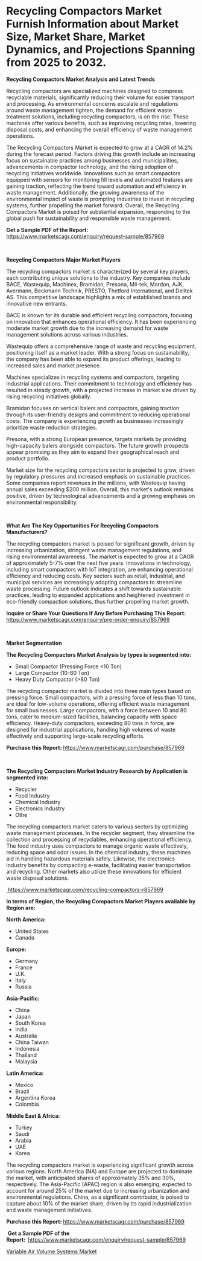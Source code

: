 <p><h1>Recycling Compactors Market Furnish Information about Market Size, Market Share, Market Dynamics, and Projections Spanning from 2025 to 2032.</h1></p><p><strong>Recycling Compactors Market Analysis and Latest Trends</strong></p>
<p><p>Recycling compactors are specialized machines designed to compress recyclable materials, significantly reducing their volume for easier transport and processing. As environmental concerns escalate and regulations around waste management tighten, the demand for efficient waste treatment solutions, including recycling compactors, is on the rise. These machines offer various benefits, such as improving recycling rates, lowering disposal costs, and enhancing the overall efficiency of waste management operations.</p><p>The Recycling Compactors Market is expected to grow at a CAGR of 14.2% during the forecast period. Factors driving this growth include an increasing focus on sustainable practices among businesses and municipalities, advancements in compactor technology, and the rising adoption of recycling initiatives worldwide. Innovations such as smart compactors equipped with sensors for monitoring fill levels and automated features are gaining traction, reflecting the trend toward automation and efficiency in waste management. Additionally, the growing awareness of the environmental impact of waste is prompting industries to invest in recycling systems, further propelling the market forward. Overall, the Recycling Compactors Market is poised for substantial expansion, responding to the global push for sustainability and responsible waste management.</p></p>
<p><strong>Get a Sample PDF of the Report:&nbsp;</strong> <a href="https://www.marketscagr.com/enquiry/request-sample/857969?utm_campaign=3092&utm_medium=2&utm_source=Github&utm_content=ia&utm_term=05032025&utm_id=recycling-compactors">https://www.marketscagr.com/enquiry/request-sample/857969</a></p>
<p>&nbsp;</p>
<p><strong>Recycling Compactors Major Market Players</strong></p>
<p><p>The recycling compactors market is characterized by several key players, each contributing unique solutions to the industry. Key companies include BACE, Wastequip, Machinex, Bramidan, Presona, Mil-tek, Mardon, AJK, Avermann, Beckmann Technik, PRESTO, Thetford International, and Delitek AS. This competitive landscape highlights a mix of established brands and innovative new entrants.</p><p>BACE is known for its durable and efficient recycling compactors, focusing on innovation that enhances operational efficiency. It has been experiencing moderate market growth due to the increasing demand for waste management solutions across various industries. </p><p>Wastequip offers a comprehensive range of waste and recycling equipment, positioning itself as a market leader. With a strong focus on sustainability, the company has been able to expand its product offerings, leading to increased sales and market presence.</p><p>Machinex specializes in recycling systems and compactors, targeting industrial applications. Their commitment to technology and efficiency has resulted in steady growth, with a projected increase in market size driven by rising recycling initiatives globally.</p><p>Bramidan focuses on vertical balers and compactors, gaining traction through its user-friendly designs and commitment to reducing operational costs. The company is experiencing growth as businesses increasingly prioritize waste reduction strategies.</p><p>Presona, with a strong European presence, targets markets by providing high-capacity balers alongside compactors. The future growth prospects appear promising as they aim to expand their geographical reach and product portfolio.</p><p>Market size for the recycling compactors sector is projected to grow, driven by regulatory pressures and increased emphasis on sustainable practices. Some companies report revenues in the millions, with Wastequip having annual sales exceeding $200 million. Overall, this market's outlook remains positive, driven by technological advancements and a growing emphasis on environmental responsibility.</p></p>
<p>&nbsp;</p>
<p><strong>What Are The Key Opportunities For Recycling Compactors Manufacturers?</strong></p>
<p><p>The recycling compactors market is poised for significant growth, driven by increasing urbanization, stringent waste management regulations, and rising environmental awareness. The market is expected to grow at a CAGR of approximately 5-7% over the next five years. Innovations in technology, including smart compactors with IoT integration, are enhancing operational efficiency and reducing costs. Key sectors such as retail, industrial, and municipal services are increasingly adopting compactors to streamline waste processing. Future outlook indicates a shift towards sustainable practices, leading to expanded applications and heightened investment in eco-friendly compaction solutions, thus further propelling market growth.</p></p>
<p><strong>Inquire or Share Your Questions If Any Before Purchasing This Report:</strong> <a href="https://www.marketscagr.com/enquiry/pre-order-enquiry/857969?utm_campaign=3092&utm_medium=2&utm_source=Github&utm_content=ia&utm_term=05032025&utm_id=recycling-compactors">https://www.marketscagr.com/enquiry/pre-order-enquiry/857969</a></p>
<p>&nbsp;</p>
<p><strong>Market Segmentation</strong></p>
<p><strong>The Recycling Compactors Market Analysis by types is segmented into:</strong></p>
<p><ul><li>Small Compactor (Pressing Force <10 Ton)</li><li>Large Compactor (10-80 Ton)</li><li>Heavy Duty Compactor (>80 Ton)</li></ul></p>
<p><p>The recycling compactor market is divided into three main types based on pressing force. Small compactors, with a pressing force of less than 10 tons, are ideal for low-volume operations, offering efficient waste management for small businesses. Large compactors, with a force between 10 and 80 tons, cater to medium-sized facilities, balancing capacity with space efficiency. Heavy-duty compactors, exceeding 80 tons in force, are designed for industrial applications, handling high volumes of waste effectively and supporting large-scale recycling efforts.</p></p>
<p><strong>Purchase this Report:&nbsp;</strong><a href="https://www.marketscagr.com/purchase/857969?utm_campaign=3092&utm_medium=2&utm_source=Github&utm_content=ia&utm_term=05032025&utm_id=recycling-compactors">https://www.marketscagr.com/purchase/857969</a></p>
<p>&nbsp;</p>
<p><strong>The Recycling Compactors Market Industry Research by Application is segmented into:</strong></p>
<p><ul><li>Recycler</li><li>Food Industry</li><li>Chemical Industry</li><li>Electronics Industry</li><li>Othe</li></ul></p>
<p><p>The recycling compactors market caters to various sectors by optimizing waste management processes. In the recycler segment, they streamline the collection and processing of recyclables, enhancing operational efficiency. The food industry uses compactors to manage organic waste effectively, reducing space and odor issues. In the chemical industry, these machines aid in handling hazardous materials safely. Likewise, the electronics industry benefits by compacting e-waste, facilitating easier transportation and recycling. Other markets also utilize these innovations for efficient waste disposal solutions.</p></p>
<p><a href="https://www.marketscagr.com/recycling-compactors-r857969?utm_campaign=3092&utm_medium=2&utm_source=Github&utm_content=ia&utm_term=05032025&utm_id=recycling-compactors">&nbsp;https://www.marketscagr.com/recycling-compactors-r857969</a></p>
<p><strong>In terms of Region, the Recycling Compactors Market Players available by Region are:</strong></p>
<p>
    <p> <strong> North America: </strong>
        <ul>
            <li>United States</li>
            <li>Canada</li>
        </ul>
        </p> 
    <p> <strong> Europe: </strong>
        <ul>
            <li>Germany</li>
            <li>France</li>
            <li>U.K.</li>
            <li>Italy</li>
            <li>Russia</li>
        </ul>
        </p> 
    <p> <strong> Asia-Pacific: </strong>
        <ul>
            <li>China</li>
            <li>Japan</li>
            <li>South Korea</li>
            <li>India</li>
            <li>Australia</li>
            <li>China Taiwan</li>
            <li>Indonesia</li>
            <li>Thailand</li>
            <li>Malaysia</li>
        </ul>
        </p> 
    <p> <strong> Latin America: </strong>
        <ul>
            <li>Mexico</li>
            <li>Brazil</li>
            <li>Argentina Korea</li>
            <li>Colombia</li>
        </ul>
        </p> 
    <p> <strong> Middle East & Africa: </strong>
        <ul>
            <li>Turkey</li>
            <li>Saudi</li>
            <li>Arabia</li>
            <li>UAE</li>
            <li>Korea</li>
        </ul>
    </p>
    </p>
<p><p>The recycling compactors market is experiencing significant growth across various regions. North America (NA) and Europe are projected to dominate the market, with anticipated shares of approximately 35% and 30%, respectively. The Asia-Pacific (APAC) region is also emerging, expected to account for around 25% of the market due to increasing urbanization and environmental regulations. China, as a significant contributor, is poised to capture about 10% of the market share, driven by its rapid industrialization and waste management initiatives.</p></p>
<p><strong>Purchase this Report: </strong><a href="https://www.marketscagr.com/purchase/857969?utm_campaign=3092&utm_medium=2&utm_source=Github&utm_content=ia&utm_term=05032025&utm_id=recycling-compactors">https://www.marketscagr.com/purchase/857969</a></p>
<p>&nbsp;<strong>Get a Sample PDF of the Report:&nbsp;&nbsp;</strong><a href="https://www.marketscagr.com/enquiry/request-sample/857969?utm_campaign=3092&utm_medium=2&utm_source=Github&utm_content=ia&utm_term=05032025&utm_id=recycling-compactors">https://www.marketscagr.com/enquiry/request-sample/857969</a></p>
<p><strong></strong></p>
<p><p><a href="https://github.com/dailyspunj47/Market-Research-Report-List-1/blob/main/variable-air-volume-systems-market.md?utm_campaign=3092&utm_medium=2&utm_source=Github&utm_content=ia&utm_term=05032025&utm_id=recycling-compactors">Variable Air Volume Systems Market</a></p></p>